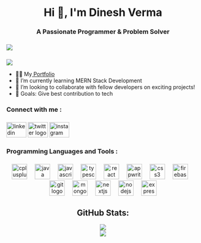 <h1 align="center">Hi 👋, I'm Dinesh Verma</h1>

###

<h3 align="center">A Passionate Programmer & Problem Solver</h3>

###

<div align="left">
  <img src="https://visitor-badge.laobi.icu/badge?page_id=DineshVerma-dev.DineshVerma-dev&left_color=darkslategray&right_color=black&left_text=Profile%20%20views"  />
</div>

###

![](https://github-profile-trophy.vercel.app/?username=DineshVerma-dev&theme=algolia)

<p align="left">

- 👨‍💻 My[ Portfolio](https://dineshverma.vercel.app)
- 🌱 I’m currently learning MERN Stack Development
- 👯 I’m looking to collaborate with fellow developers on exciting projects!
- 🎯 Goals: Give best contribution to tech

</p>

###


<h3 align="left">Connect with me :</h3>

###

<div align="left">
  <img src="https://raw.githubusercontent.com/maurodesouza/profile-readme-generator/master/src/assets/icons/social/linkedin/default.svg" width="52" height="40" alt="linkedin logo"  />
  <img src="https://raw.githubusercontent.com/maurodesouza/profile-readme-generator/master/src/assets/icons/social/twitter/default.svg" width="52" height="40" alt="twitter logo"  />
  <img src="https://raw.githubusercontent.com/maurodesouza/profile-readme-generator/master/src/assets/icons/social/instagram/default.svg" width="52" height="40" alt="instagram logo"  />
</div>

###

<h3 align="left">Programming Languages and Tools : </h3>

###

<div align="center">
  <img src="https://cdn.jsdelivr.net/gh/devicons/devicon/icons/cplusplus/cplusplus-original.svg" height="40" alt="cplusplus logo"  />
  <img width="12" />
  <img src="https://cdn.jsdelivr.net/gh/devicons/devicon/icons/java/java-original.svg" height="40" alt="java logo"  />
  <img width="12" />
  <img src="https://cdn.jsdelivr.net/gh/devicons/devicon/icons/javascript/javascript-original.svg" height="40" alt="javascript logo"  />
  <img width="12" />
  <img src="https://cdn.jsdelivr.net/gh/devicons/devicon/icons/typescript/typescript-original.svg" height="40" alt="typescript logo"  />
  <img width="12" />
  <img src="https://cdn.jsdelivr.net/gh/devicons/devicon/icons/react/react-original.svg" height="40" alt="react logo"  />
  <img width="12" />
  <img src="https://cdn.jsdelivr.net/gh/devicons/devicon/icons/appwrite/appwrite-original.svg" height="40" alt="appwrite logo"  />
  <img width="12" />
  <img src="https://cdn.jsdelivr.net/gh/devicons/devicon/icons/css3/css3-original.svg" height="40" alt="css3 logo"  />
  <img width="12" />
  <img src="https://cdn.jsdelivr.net/gh/devicons/devicon/icons/firebase/firebase-plain.svg" height="40" alt="firebase logo"  />
  <img width="12" />
  <img src="https://cdn.jsdelivr.net/gh/devicons/devicon/icons/git/git-original.svg" height="40" alt="git logo"  />
  <img width="12" />
  <img src="https://cdn.jsdelivr.net/gh/devicons/devicon/icons/mongodb/mongodb-original.svg" height="40" alt="mongodb logo"  />
  <img width="12" />
  <img src="https://cdn.jsdelivr.net/gh/devicons/devicon/icons/nextjs/nextjs-original.svg" height="40" alt="nextjs logo"  />
  <img width="12" />
  <img src="https://cdn.jsdelivr.net/gh/devicons/devicon/icons/nodejs/nodejs-original.svg" height="40" alt="nodejs logo"  />
  <img width="12" />
  <img src="https://skillicons.dev/icons?i=express" height="40" alt="express logo"  />
</div>

###

<h2 align="center"> GitHub Stats: </h2>

<div align="center">
  
  
  
 <img src="https://github-readme-streak-stats.herokuapp.com/?user=DineshVerma-dev&theme=blue_navy&hide_border=false" />

  <br/>
  
<div align="center">
 
  <img src="https://github-readme-stats.vercel.app/api/top-langs/?username=DineshVerma-dev&theme=blue_navy&hide_border=false&include_all_commits=true&count_private=true&layout=compact" style="display: inline-block;" />
</div>


</div>
<br>




<!-- Proudly created with GPRM ( https://gprm.itsvg.in ) -->

<!---
DineshVerma-dev/DineshVerma-dev is a ✨ special ✨ repository because its `README.md` (this file) appears on your GitHub profile.
You can click the Preview link to take a look at your changes.
--->
